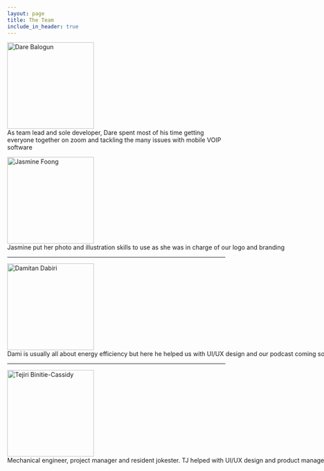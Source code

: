 ```yaml
---
layout: page
title: The Team
include_in_header: true
---
```


<span>
  <div style="display: flex; align-items: center;">
    <a href="https://github.com/darebalogun"> 
      <img src="/bigtalk-app/assets/profiles/me.jpeg" alt="Dare Balogun" width="200"/>
    </a>
  </div>
  <div style="display: flex; align-items: center;"> 
    As team lead and sole developer, Dare spent most of his time getting everyone together on zoom and tackling the many issues with mobile VOIP software           </div>
</span>

<p float="left">
  <a href="https://www.linkedin.com/in/jasmine-foong/"> 
    <img src="/bigtalk-app/assets/profiles/jas.jpeg" alt="Jasmine Foong" width="200"/>
  </a> 
  <nobr> 
    Jasmine put her photo and illustration skills to use as she was in charge of our logo and branding 
  </nobr>
</p>

---

<p float="left">
  <a href="https://www.linkedin.com/in/dami2dabiri/">
    <img src="/bigtalk-app/assets/profiles/dami.jpeg" alt="Damitan Dabiri" width="200"/> 
  </a>
  <nobr> 
    Dami is usually all about energy efficiency but here he helped us with UI/UX design and our podcast coming soon (spoiler alert!) 
  </nobr>
</p>

---

<p float="left">
  <a href="https://www.linkedin.com/in/tejiri-binitie-cassidy-5868547a/"> 
    <img src="/bigtalk-app/assets/profiles/tj.jpeg" alt="Tejiri Binitie-Cassidy" width="200"/> 
  </a>
  <nobr> 
    Mechanical engineer, project manager and resident jokester. TJ helped with UI/UX design and product management 
  </nobr>
</p>
